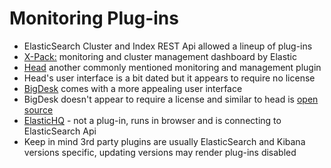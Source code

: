 # Monitoring Plug-ins #

* ElasticSearch Cluster and Index REST Api allowed a lineup of plug-ins
* <a href="https://www.elastic.co/products/x-pack/monitoring" target="_blank">X-Pack:</a> monitoring and cluster management dashboard by Elastic
* <a href="http://mobz.github.io/elasticsearch-head/" target="_blank">Head</a> another commonly mentioned monitoring and management plugin
* Head's user interface is a bit dated but it appears to require no license
* <a href="http://bigdesk.org/" target="_blank">BigDesk</a> comes with a more appealing user interface
* BigDesk doesn't appear to require a license and similar to head is <a href="https://github.com/lukas-vlcek/bigdesk" target="_blank">open source</a>
* <a href="http://www.elastichq.org/" target="_blank">ElasticHQ</a> - not a plug-in, runs in browser and is connecting to ElasticSearch Api 
* Keep in mind 3rd party plugins are usually ElasticSearch and Kibana versions specific, updating versions may render plug-ins disabled